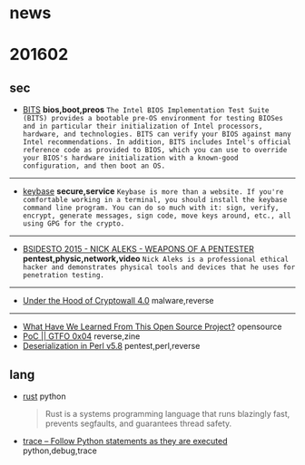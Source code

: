 # news

# 201602

## sec
+ [BITS](http://biosbits.org/)
  __bios,boot,preos__
```The Intel BIOS Implementation Test Suite (BITS) provides a bootable pre-OS environment for testing BIOSes and in particular their initialization of Intel processors, hardware, and technologies. BITS can verify your BIOS against many Intel recommendations. In addition, BITS includes Intel's official reference code as provided to BIOS, which you can use to override your BIOS's hardware initialization with a known-good configuration, and then boot an OS.```
---
+ [keybase](https://keybase.io/)
  __secure,service__
```Keybase is more than a website. If you're comfortable working in a terminal, you should install the keybase command line program. You can do so much with it: sign, verify, encrypt, generate messages, sign code, move keys around, etc., all using GPG for the crypto.```
---
+ [BSIDESTO 2015 - NICK ALEKS - WEAPONS OF A PENTESTER](https://www.youtube.com/watch?v=lDvf4ScWbcQ)
  __pentest,physic,network,video__
```Nick Aleks is a professional ethical hacker and demonstrates physical tools and devices that he uses for penetration testing.```
---
+ [Under the Hood of Cryptowall 4.0](http://www.tripwire.com/state-of-security/security-awareness/under-the-hood-of-cryptowall-4-0/)
  malware,reverse
---
+ [What Have We Learned From This Open Source Project?](http://taskwarrior.org/docs/advice.html) 
  opensource
+ [PoC || GTFO 0x04](https://archive.org/stream/pocorgtfo04/pocorgtfo04_djvu.txt)
  reverse,zine
+ [Deserialization in Perl v5.8](http://www.agarri.fr/kom/archives/2016/02/06/deserialization_in_perl_v5_8/index.html)      pentest,perl,reverse
## lang
+ [rust](https://www.rust-lang.org)
  python
  > Rust is a systems programming language that runs blazingly fast, prevents segfaults, and guarantees thread safety. 

+ [trace – Follow Python statements as they are executed](https://pymotw.com/2/trace/)
  python,debug,trace
